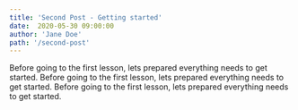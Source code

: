 ```yaml
---
title: 'Second Post - Getting started'
date:  2020-05-30 09:00:00
author: 'Jane Doe'
path: '/second-post'
---
```


Before going to the first lesson, lets prepared everything needs to get started. Before going to the first lesson, lets prepared everything needs to get started. Before going to the first lesson, lets prepared everything needs to get started.
